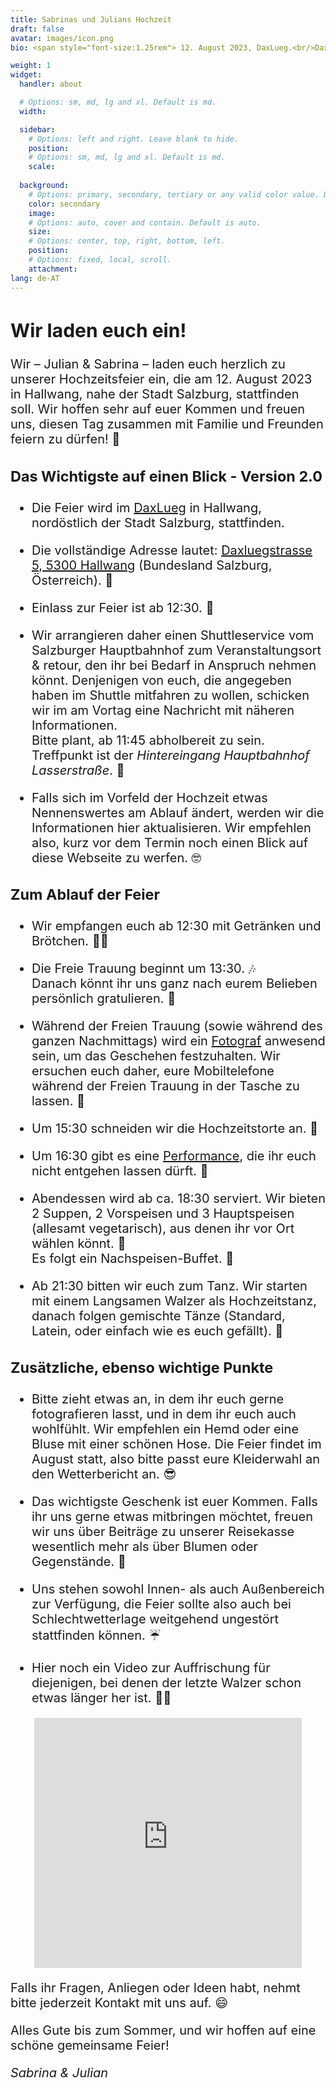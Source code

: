 ```yaml
---
title: Sabrinas und Julians Hochzeit
draft: false
avatar: images/icon.png
bio: <span style="font-size:1.25rem"> 12. August 2023, DaxLueg.<br/>Daxluegstrasse 5, 5300 Hallwang,<br/>Salzburg, Österreich.<br/>Bitte [<ins>Antwort-Formular<ins/>](https://cloud.jusa.at/index.php/apps/forms/s/gfmfYkfmH7LcMHDAY9cs2yoF) ausfüllen!</span>

weight: 1
widget:
  handler: about

  # Options: sm, md, lg and xl. Default is md.
  width:

  sidebar:
    # Options: left and right. Leave blank to hide.
    position:
    # Options: sm, md, lg and xl. Default is md.
    scale:
  
  background:
    # Options: primary, secondary, tertiary or any valid color value. Default is primary.
    color: secondary
    image:
    # Options: auto, cover and contain. Default is auto.
    size:
    # Options: center, top, right, bottom, left.
    position:
    # Options: fixed, local, scroll.
    attachment: 
lang: de-AT
---
```


<span style="font-size:1.25rem">

## Wir laden euch ein!

Wir – Julian & Sabrina – laden euch herzlich zu unserer Hochzeitsfeier ein, die am <nobr>12. August 2023</nobr> in Hallwang, nahe der Stadt Salzburg, stattfinden soll.
Wir hoffen sehr auf euer Kommen und freuen uns, diesen Tag zusammen mit Familie und Freunden feiern zu <nobr>dürfen! 🎉</nobr>

### Das Wichtigste auf einen Blick - Version 2.0

- Die Feier wird im [DaxLueg](https://www.daxlueg.at/index.php/de/) in Hallwang, nordöstlich der Stadt Salzburg, stattfinden.

- Die vollständige Adresse lautet: [Daxluegstrasse 5, 5300 Hallwang](https://www.google.at/maps/place/Panoramagasthof+DaxLueg+-+Schuber+OG/@47.8273598,13.090556,17.29z/data=!4m16!1m7!3m6!1s0x47769a15886fc89b:0x3c8c93a5f2098a56!2sDaxluegstra%C3%9Fe+5,+5300+Esch,+%C3%96sterreich!3b1!8m2!3d47.8287309!4d13.09359!3m7!1s0x47769a3e20e0e0a1:0xc23dca54874db104!5m2!4m1!1i2!8m2!3d47.8286605!4d13.0936105?hl=de) (Bundesland Salzburg, <nobr>Österreich). 📍</nobr>

- Einlass zur Feier ist ab <nobr>12:30. 👋</nobr>

- Wir arrangieren daher einen Shuttleservice vom Salzburger Hauptbahnhof zum Veranstaltungsort & retour, den ihr bei Bedarf in Anspruch nehmen könnt. Denjenigen von euch, die angegeben haben im Shuttle mitfahren zu wollen, schicken wir im am Vortag eine Nachricht mit näheren Informationen.<br>
Bitte plant, ab 11:45 abholbereit zu sein. Treffpunkt ist der *Hintereingang Hauptbahnhof <nobr>Lasserstraße*. 🚕</nobr>

- Falls sich im Vorfeld der Hochzeit etwas Nennenswertes am Ablauf ändert, werden wir die Informationen hier aktualisieren. Wir empfehlen also, kurz vor dem Termin noch einen Blick auf diese Webseite zu <nobr>werfen. 🤓</nobr> 

### Zum Ablauf der Feier

- Wir empfangen euch ab 12:30 mit Getränken und <nobr>Brötchen. 🥪🥂</nobr>

- Die Freie Trauung beginnt um <nobr>13:30. 🎶</nobr><br>
Danach könnt ihr uns ganz nach eurem Belieben persönlich <nobr>gratulieren. 🤗</nobr>

- Während der Freien Trauung (sowie während des ganzen Nachmittags) wird ein [Fotograf](http://www.lukasreschreiter.at/) anwesend sein, um das Geschehen festzuhalten. Wir ersuchen euch daher, eure Mobiltelefone während der Freien Trauung in der Tasche zu <nobr>lassen. 📵</nobr> 

- Um 15:30 schneiden wir die Hochzeitstorte <nobr>an. 🍰</nobr>

- Um 16:30 gibt es eine [Performance](https://www.youtube.com/@91joeylab/featured), die ihr euch nicht entgehen lassen <nobr>dürft. 🤹 </nobr>

- Abendessen wird ab ca. 18:30 serviert. Wir bieten 2 Suppen, 2 Vorspeisen und 3 Hauptspeisen (allesamt vegetarisch), aus denen ihr vor Ort wählen <nobr>könnt. 🥗</nobr><br>
Es folgt ein <nobr>Nachspeisen-Buffet. 🍨</nobr>

- Ab 21:30 bitten wir euch zum Tanz. Wir starten mit einem Langsamen Walzer als Hochzeitstanz, danach folgen gemischte Tänze (Standard, Latein, oder einfach wie es euch <nobr>gefällt). 🕺</nobr>

### Zusätzliche, ebenso wichtige Punkte

- Bitte zieht etwas an, in dem ihr euch gerne fotografieren lasst, und in dem ihr euch auch wohlfühlt. Wir empfehlen ein Hemd oder eine Bluse mit einer schönen Hose. Die Feier findet im August statt, also bitte passt eure Kleiderwahl an den Wetterbericht <nobr>an. 😎</nobr>

- Das wichtigste Geschenk ist euer Kommen. Falls ihr uns gerne etwas mitbringen möchtet, freuen wir uns über Beiträge zu unserer Reisekasse wesentlich mehr als über Blumen oder <nobr>Gegenstände. 💸</nobr>
      
- Uns stehen sowohl Innen- als auch Außenbereich zur Verfügung, die Feier sollte also auch bei Schlechtwetterlage weitgehend ungestört stattfinden <nobr>können. ☔️</nobr>
      
- Hier noch ein Video zur Auffrischung für diejenigen, bei denen der letzte Walzer schon etwas länger her <nobr>ist. 💃🏼</nobr>


<p align="center"><iframe width="85%" height="400" src="https://www.youtube.com/embed/5-fJHwX-oUY" title="YouTube video player" frameborder="0" allow="accelerometer; autoplay; clipboard-write; encrypted-media; gyroscope; picture-in-picture; web-share" allowfullscreen></iframe></p>


Falls ihr Fragen, Anliegen oder Ideen habt, nehmt bitte jederzeit Kontakt mit uns <nobr>auf. 😄</nobr>

Alles Gute bis zum Sommer, und wir hoffen auf eine schöne gemeinsame Feier!

*Sabrina & Julian*

</span>

